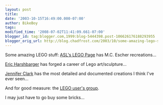 ```yaml
---
layout: post
title: 
date: '2003-10-15T16:49:00.000-07:00'
author: BikeBoy
tags: 
modified_time: '2008-07-02T11:41:09.661-07:00'
blogger_id: tag:blogger.com,1999:blog-5444398.post-106626176188293955
blogger_orig_url: http://blog.chadfrost.com/2003/10/some-amazing-lego-stuff-asls-lego-page.shtml
---
```


Some amazing LEGO stuff: [ASL's LEGO 
Page](http://www.lipsons.pwp.blueyonder.co.uk/lego.htm) has M.C. Escher 
recreations... 

<p> 

[Eric Harshbarger](http://www.ericharshbarger.com/lego/) has forged a career 
of Lego art/sculpture... 

<p> 

[Jennifer Clark](http://www.telepresence.strath.ac.uk/jen/lego/) has the most 
detailed and documented creations I think I've ever seen... 

<p> 

And for good measure: the [LEGO user's group](http://www.lugnet.com/). 

<p> 

I may just have to go buy some bricks... 